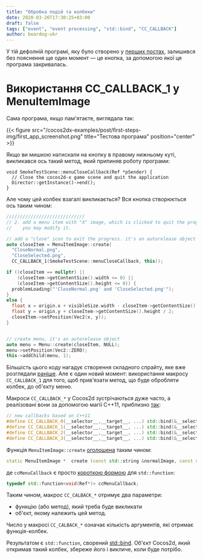 ```yaml
---
title: "Обробка подій та колбеки"
date: 2020-03-26T17:30:25+03:00
draft: false
tags: ["event", "event processing", "std::bind", "CC_CALLBACK"]
author: beardog-ukr
---
```


У тій дефолній програмі, яку було створено у [перших постах](/first-steps.md), залишився без пояснення ще один момент — це кнопка, за допомогою якої ця програма закривалась.

# Використання CC_CALLBACK_1 у MenuItemImage

Сама програма, якщо пам'ятаєте, виглядала так:

{{< figure src="/cocos2dx-examples/post/first-steps-img/first_app_screenshot.png" title="Тестова програма" position="center" >}}

Якщо ви мишкою натискали на кнопку в правому нижньому куті, викликався ось такий метод, який припиняв роботу програми:
```
void SmokeTestScene::menuCloseCallback(Ref *pSender) {
  // Close the cocos2d-x game scene and quit the application
  Director::getInstance()->end();
}
```

Але чому цей колбек взагалі викликається? Вся кнопка створюється ось таким чином:
```cpp
/////////////////////////////
// 2. add a menu item with "X" image, which is clicked to quit the program
//    you may modify it.

// add a "close" icon to exit the progress. it's an autorelease object
auto closeItem = MenuItemImage::create(
  "CloseNormal.png",
  "CloseSelected.png",
  CC_CALLBACK_1(SmokeTestScene::menuCloseCallback, this));

if ((closeItem == nullptr) ||
    (closeItem->getContentSize().width <= 0) ||
    (closeItem->getContentSize().height <= 0)) {
  problemLoading("'CloseNormal.png' and 'CloseSelected.png'");
}
else {
  float x = origin.x + visibleSize.width - closeItem->getContentSize().width / 2;
  float y = origin.y + closeItem->getContentSize().height / 2;
  closeItem->setPosition(Vec2(x, y));
}


// create menu, it's an autorelease object
auto menu = Menu::create(closeItem, NULL);
menu->setPosition(Vec2::ZERO);
this->addChild(menu, 1);
```

Більшість цього коду нагадує створення складного спрайту, яке вже розглядали [раніше](static-img-practice-app.md). Але є один новий момент: використання макросу `CC_CALLBACK_1` для того, щоб прив'язати метод, що буде обробляти колбек, до об'єкту меню.

Макроси `CC_CALLBACK_*` у Cocos2d зустрічаються дуже часто, а реалізовані вони за допомогою магії C++11, приблизно [так](https://github.com/cocos2d/cocos2d-x/blob/v4/cocos/base/ccMacros.h):
```cpp
// new callbacks based on C++11
#define CC_CALLBACK_0(__selector__,__target__, ...) std::bind(&__selector__,__target__, ##__VA_ARGS__)
#define CC_CALLBACK_1(__selector__,__target__, ...) std::bind(&__selector__,__target__, std::placeholders::_1, ##__VA_ARGS__)
#define CC_CALLBACK_2(__selector__,__target__, ...) std::bind(&__selector__,__target__, std::placeholders::_1, std::placeholders::_2, ##__VA_ARGS__)
#define CC_CALLBACK_3(__selector__,__target__, ...) std::bind(&__selector__,__target__, std::placeholders::_1, std::placeholders::_2, std::placeholders::_3, ##__VA_ARGS__)
```

Функція `MenuItemImage::create` [оголошена](https://docs.cocos2d-x.org/api-ref/cplusplus/v4x/d1/d30/classcocos2d_1_1_menu_item_image.html#add8af43748de9b1e9d810875ac8fea16) таким чином:
```cpp
static MenuItemImage * 	create (const std::string &normalImage, const std::string &selectedImage, const std::string &disabledImage, const ccMenuCallback &callback)
```
де `ccMenuCallback` є просто [короткою формою](https://github.com/cocos2d/cocos2d-x/blob/v4/cocos/2d/CCMenuItem.h) для `std::function`:
```cpp
typedef std::function<void(Ref*)> ccMenuCallback;
```

Таким чином, макрос `CC_CALBACK_*` отримує два параметри:
* функцію (або метод), який треба буде викликати
* об'єкт, якому належить цей метод.

Число у макросі `CC_CALBACK_*` означає кількість аргументів, які отримає функція-колбек.

Результатом є `std::function`, сворений [std::bind](https://en.cppreference.com/w/cpp/utility/functional/bind). Об'єкт Cocos2d, який откримав такий колбек, збереже його і викличе, коли буде потрібо.
